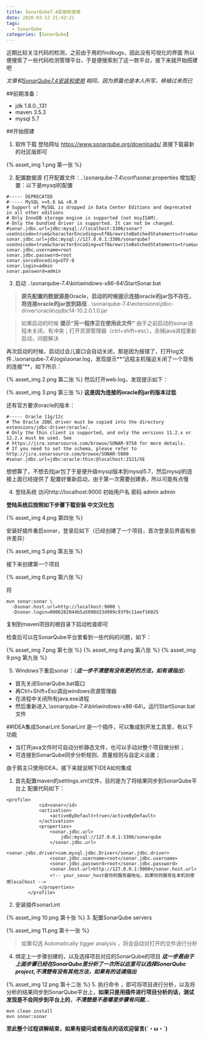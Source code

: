 ```yaml
---
title: SonarQube7.4安装和使用
date: 2020-03-12 21:42:21
tags:
  - SonarQube  
categories: [SonarQube]  
---
```

近期比较关注代码的检测，之前由于用的findbugs，因此没有可视化的界面
所以便搜索了一些代码检测管理平台，于是便搜索到了这一款平台，接下来就开始搭建吧
<!--more-->

*文章和[SonarQube7.4安装和使用](https://www.jianshu.com/p/dd4a4bc59fc3 "点击我") 相同，因为原篇也是本人所写，移植过来而已*

##前期准备：
- jdk 1.8.0._131
- maven 3.5.3
- mysql 5.7

##开始搭建
1. 软件下载
登陆网址 https://www.sonarqube.org/downloads/
直接下载最新的社区版即可
<!--![1](https://upload-images.jianshu.io/upload_images/15054472-0756f23a355627ba.png?imageMogr2/auto-orient/strip%7CimageView2/2/w/1240)-->
{% asset_img 1.png 第一张 %}


2. 配置数据源
打开配置文件：..\sonarqube-7.4\conf\sonar.properties
增加配置：以下是mysql的配置
``` 
#----- DEPRECATED 
#----- MySQL >=5.6 && <8.0
# Support of MySQL is dropped in Data Center Editions and deprecated in all other editions
# Only InnoDB storage engine is supported (not msyISAM).
# Only the bundled driver is supported. It can not be changed.
#sonar.jdbc.url=jdbc:mysql://localhost:3306/sonar?useUnicode=true&characterEncoding=utf8&rewriteBatchedStatements=true&useConfigs=maxPerformance&useSSL=false
sonar.jdbc.url=jdbc:mysql://127.0.0.1:3306/sonarqube?useUnicode=true&characterEncoding=utf8&rewriteBatchedStatements=true&useConfigs=maxPerformance&useSSL=false
sonar.jdbc.username=root
sonar.jdbc.password=root
sonar.sorceEncoding=UTF-8
sonar.login=admin
sonar.password=admin
```

3. 启动
..\sonarqube-7.4\bin\windows-x86-64\StartSonar.bat

> **原先配置的数据源是Oracle，启动的时候提示连接oracle的jar包不存在，将连接oracle的jar放到路径**
..\sonarqube-7.4\extensions\jdbc-driver\oracle\ojdbc14-10.2.0.1.0.jar

> 如果启动的时候 **提示“另一程序正在使用此文件”**
由于之前启动的sonar进程未关闭，有冲突；打开资源管理器（ctrl+shift+esc），杀掉java进程重新启动，问题解决

再次启动的时候，启动过会儿窗口会自动关闭，那是因为报错了，打开log文件..\sonarqube-7.4\logs\sonar.log，发现提示**“远程主机强迫关闭了一个现有的连接”**，如下所示：
<!--![2](https://upload-images.jianshu.io/upload_images/15054472-f9694698c7b0adcb.png?imageMogr2/auto-orient/strip%7CimageView2/2/w/1240)-->
{% asset_img 2.png 第二张 %}
然后打开web.log，发现提示如下：
<!--![3](https://upload-images.jianshu.io/upload_images/15054472-d47453d640058945.png?imageMogr2/auto-orient/strip%7CimageView2/2/w/1240)-->
{% asset_img 3.png 第三张 %}
**这是因为连接的oracle的jar的版本过低**

还有官方要求oracle的版本：
```
#----- Oracle 11g/12c
# The Oracle JDBC driver must be copied into the directory extensions/jdbc-driver/oracle/.
# Only the thin client is supported, and only the versions 11.2.x or 12.2.x must be used. See
# https://jira.sonarsource.com/browse/SONAR-9758 for more details.
# If you need to set the schema, please refer to http://jira.sonarsource.com/browse/SONAR-5000
#sonar.jdbc.url=jdbc:oracle:thin:@localhost:1521/XE
```
想想算了，不想去找jar包了于是便升级mysql版本到mysql5.7，然后mysql的连接上面已经提供了
配置好重新启动，由于第一次需要创建表，所以可能有点慢

4. 登陆系统
访问http://localhost:9000
初始用户名 密码 admin  admin
          
**登陆系统后按照如下步骤下载安装 中文汉化包**
<!--![4](https://upload-images.jianshu.io/upload_images/15054472-935872cd87aa4894.png?imageMogr2/auto-orient/strip%7CimageView2/2/w/1240)-->
{% asset_img 4.png 第四张 %}

安装好插件重启sonar，登录后如下（已经创建了一个项目，首次登录后界面有些许差异）
<!--![5](https://upload-images.jianshu.io/upload_images/15054472-072268e6fd0a16b2.png?imageMogr2/auto-orient/strip%7CimageView2/2/w/1240)-->
{% asset_img 5.png 第五张 %}

接下来创建第一个项目
<!--![6](https://upload-images.jianshu.io/upload_images/15054472-d1d9057b318c2aa2.png?imageMogr2/auto-orient/strip%7CimageView2/2/w/1240)-->
{% asset_img 6.png 第六张 %}

将 
```
mvn sonar:sonar \
  -Dsonar.host.url=http://localhost:9000 \
  -Dsonar.login=0006282044b5a5098d23d999c93f9c11eef16025
```
复制到maven项目的根目录下启动检查即可

检查后可以在SonarQube平台里看到一些代码的问题，如下：
<!--![7](https://upload-images.jianshu.io/upload_images/15054472-bd19ff05a0aa007f.png?imageMogr2/auto-orient/strip%7CimageView2/2/w/1240)-->
<!--![8](https://upload-images.jianshu.io/upload_images/15054472-12723e23e24250d6.png?imageMogr2/auto-orient/strip%7CimageView2/2/w/1240)-->
<!--![9](https://upload-images.jianshu.io/upload_images/15054472-b0d9b7c8be686c24.png?imageMogr2/auto-orient/strip%7CimageView2/2/w/1240)-->
{% asset_img 7.png 第七张 %}
{% asset_img 8.png 第八张 %}
{% asset_img 9.png 第九张 %}

5. Windows下重启sonar：（***这一步不清楚有没有更好的方法，如有请指出***）
- 首先关闭SonarQube.bat窗口
- 再Ctrl+Shift+Esc调出windows资源管理器
- 在进程中关闭所有java.exe进程
- 然后重新进入.\sonarqube-7.4\bin\windows-x86-64\，运行StartSonar.bat文件

##IDEA集成SonarLint
SonarLint 是一个插件，可以集成到开发工具里，有以下功能
- 当打开java文件时可自动分析静态文件，也可以手动对整个项目做分析；
- 可连接到SonarQube同步分析规则、质量规则与自定义设置；

由于鹅主只使用IDEA，接下来就说明下IDEA如何集成
1. 首先配置maven的settings.xml文件，目的是为了将结果同步到SonarQube平台上
配置代码如下：
```
<profile>
            <id>sonar</id>
            <activation>
                <activeByDefault>true</activeByDefault>
            </activation>
            <properties>
                <sonar.jdbc.url>
                    jdbc:mysql://127.0.0.1:3306/sonarqube
                </sonar.jdbc.url>
                <sonar.jdbc.driver>com.mysql.jdbc.Driver</sonar.jdbc.driver>
                <sonar.jdbc.username>root</sonar.jdbc.username>
                <sonar.jdbc.password>root</sonar.jdbc.password>
                <sonar.host.url>http://127.0.0.1:9000</sonar.host.url>
                <!-- your_sonar_host是你的服务器地址，如果你的服务在本机则使用localhost -->
            </properties>
        </profile>
```
2. 安装插件sonarLint
<!--![10](https://upload-images.jianshu.io/upload_images/15054472-a1fd62534f948625.png?imageMogr2/auto-orient/strip%7CimageView2/2/w/1240)-->
{% asset_img 10.png 第十张 %}
3. 配置SonarQube servers
<!--![11](https://upload-images.jianshu.io/upload_images/15054472-68267a4b3ed2e559.png?imageMogr2/auto-orient/strip%7CimageView2/2/w/1240)-->
{% asset_img 11.png 第十一张 %}
> 如果勾选 Automatically tigger analysis ，将会自动对打开的文件进行分析
4. 绑定上一步骤创建的，以及选择项目对应的SonarQube的项目
***这一步是由于上面步骤已经在SonarQube里分析了一次所以这里可以选择SonarQube project,不清楚有没有其他方法，如果有的话请指出***
<!--![12](https://upload-images.jianshu.io/upload_images/15054472-bd0127833f835003.png?imageMogr2/auto-orient/strip%7CimageView2/2/w/1240)-->
{% asset_img 12.png 第十二张 %}
5. 执行命令 ，即可将项目进行分析，以及将分析的结果同步到SonarQube平台上，**如果只是用插件进行项目分析的话，测试发现是不会同步到平台上的**，***不清楚是不是哪里步骤有问题...***
```
mvn clean install 
mvn sonar:sonar
```

**至此整个过程讲解结束，如果有疑问或者指点的话欢迎留言(`・ω・´)**
